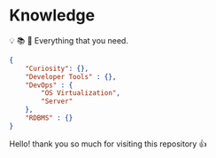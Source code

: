 # Knowledge

:bulb: :books: :telescope: Everything that you need.

```json
{
    "Curiosity": {},
    "Developer Tools" : {},
    "DevOps" : {
        "OS Virtualization",
        "Server"
    },
    "RDBMS" : {}
}
```

Hello! thank you so much for visiting this repository :+1:
